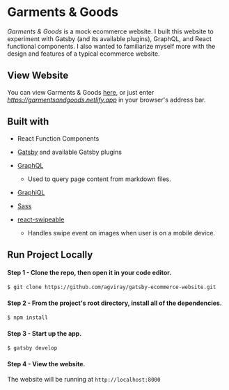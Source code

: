 # Garments & Goods

<em>Garments & Goods</em> is a mock ecommerce website. I built this website to experiment with Gatsby (and its available plugins), GraphQL, and React functional components. I also wanted to familiarize myself more with the design and features of a typical ecommerce website.

## View Website

You can view Garments & Goods [here](https://garmentsandgoods.netlify.app), or just enter <em>https://garmentsandgoods.netlify.app</em> in your browser's address bar.

## Built with

- React Function Components

- [Gatsby](https://www.gatsbyjs.com/) and available Gatsby plugins

- [GraphQL](https://graphql.org/)

  - Used to query page content from markdown files.

- [GraphiQL](https://www.gatsbyjs.com/docs/how-to/querying-data/running-queries-with-graphiql/)

- [Sass](https://sass-lang.com/)

- [react-swipeable](https://www.npmjs.com/package/react-swipeable)

  - Handles swipe event on images when user is on a mobile device.

## Run Project Locally

#### Step 1 - Clone the repo, then open it in your code editor.

```zsh
$ git clone https://github.com/agviray/gatsby-ecommerce-website.git
```

#### Step 2 - From the project's root directory, install all of the dependencies.

```zsh
$ npm install
```

#### Step 3 - Start up the app.

```zsh
$ gatsby develop
```

#### Step 4 - View the website.

The website will be running at `http://localhost:8000`
